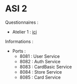 # ASI 2 

Questionnaires :
- Atelier 1 : [ici](./Atelier1.md)

Informations :
- Ports : 
    - 8081 : User Service
    - 8082 : Auth Service
    - 8083 : CardBasic Service
    - 8084 : Store Service
    - 8085 : Card Service